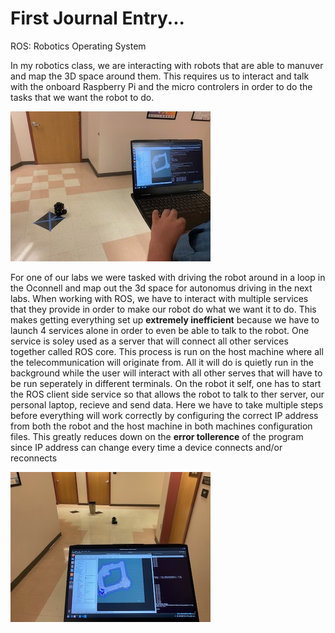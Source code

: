 # First Journal Entry...

ROS: Robotics Operating System

In my robotics class, we are interacting with robots that are able to manuver and map the 3D space around them. This requires us to interact and talk with the onboard Raspberry Pi and the micro controlers in order to do the tasks that we want the robot to do. 

![Robot](https://github.com/UsabilityEngineering/ux-portfolio-Clemensstrigl/blob/master/assets/IMG_5656.jpg?raw=true)

For one of our labs we were tasked with driving the robot around in a loop in the Oconnell and map out the 3d space for autonomus driving in the next labs. When working with ROS, we have to interact with multiple services that they provide in order to make our robot do what we want it to do. This makes getting everything set up **extremely inefficient** because we have to launch 4 services alone in order to even be able to talk to the robot. One service is soley used as a server that will connect all other services together called ROS core. This process is run on the host machine where all the telecommunication will originate from. All it will do is quietly run in the background while the user will interact with all other serves that will have to be run seperately in different terminals. On the robot it self, one has to start the ROS client side service so that allows the robot to talk to ther server, our personal laptop, recieve and send data. Here we have to take multiple steps before everything will work correctly by configuring the correct IP address from both the robot and the host machine in both machines configuration files. This greatly reduces down on the **error tollerence** of the program since IP address can change every time a device connects and/or reconnects 


![Software and robot](https://github.com/UsabilityEngineering/ux-portfolio-Clemensstrigl/blob/master/assets/IMG_5658.jpg?raw=true)
